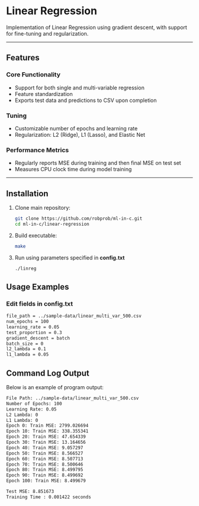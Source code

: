 # Linear Regression
Implementation of Linear Regression using gradient descent, with support for fine-tuning and regularization.

---
## Features
### Core Functionality
- Support for both single and multi-variable regression
- Feature standardization
- Exports test data and predictions to CSV upon completion

### Tuning
- Customizable number of epochs and learning rate
- Regularization: L2 (Ridge), L1 (Lasso), and Elastic Net

### Performance Metrics
- Regularly reports MSE during training and then final MSE on test set
- Measures CPU clock time during model training

---

## Installation
1. Clone main repository:
   ```bash
   git clone https://github.com/robprob/ml-in-c.git
   cd ml-in-c/linear-regression
   ```
2. Build executable:
   ```bash
   make
   ```
3. Run using parameters specified in **config.txt**
   ```bash
   ./linreg
   ```

## Usage Examples
### Edit fields in config.txt
```txt
file_path = ../sample-data/linear_multi_var_500.csv
num_epochs = 100
learning_rate = 0.05
test_proportion = 0.3
gradient_descent = batch
batch_size = 0
l2_lambda = 0.1
l1_lambda = 0.05
```

## Command Log Output
Below is an example of program output:
```bash
File Path: ../sample-data/linear_multi_var_500.csv
Number of Epochs: 100
Learning Rate: 0.05
L2 Lambda: 0
L1 Lambda: 0
Epoch 0: Train MSE: 2799.026694
Epoch 10: Train MSE: 338.355341
Epoch 20: Train MSE: 47.654339
Epoch 30: Train MSE: 13.164656
Epoch 40: Train MSE: 9.057297
Epoch 50: Train MSE: 8.566527
Epoch 60: Train MSE: 8.507713
Epoch 70: Train MSE: 8.500646
Epoch 80: Train MSE: 8.499795
Epoch 90: Train MSE: 8.499692
Epoch 100: Train MSE: 8.499679

Test MSE: 8.851673
Training Time : 0.001422 seconds
```



